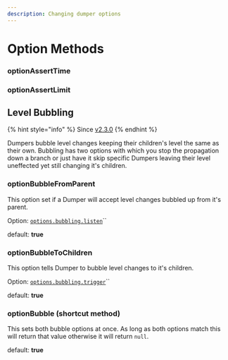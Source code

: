 ```yaml
---
description: Changing dumper options
---
```


# Option Methods

### optionAssertTime

### optionAssertLimit

## Level Bubbling

{% hint style="info" %}
Since [v2.3.0](../../history/changelog.md#2-3-0-2021-sep-30)
{% endhint %}

Dumpers bubble level changes keeping their children's level the same as their own. Bubbling has two options with which you stop the propagation down a branch or just have it skip specific Dumpers leaving their level uneffected yet still changing it's children.

### optionBubbleFromParent

This option set if a Dumper will accept level changes bubbled up from it's parent.

Option: [`options.bubbling.listen`](../../components/options.md#listen)``

default: **true**

### optionBubbleToChildren

This option tells Dumper to bubble level changes to it's children.

Option: [`options.bubbling.trigger`](../../components/options.md#trigger)``

default: **true**

### optionBubble (shortcut method)

This sets both bubble options at once. As long as both options match this will return that value otherwise it will return `null`.

default: **true**
